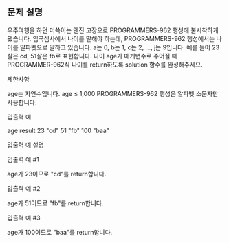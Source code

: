 ## 문제 설명

우주여행을 하던 머쓱이는 엔진 고장으로 PROGRAMMERS-962 행성에 불시착하게 됐습니다. 입국심사에서 나이를 말해야 하는데, PROGRAMMERS-962 행성에서는 나이를 알파벳으로 말하고 있습니다. a는 0, b는 1, c는 2, ..., j는 9입니다. 예를 들어 23살은 cd, 51살은 fb로 표현합니다. 나이 age가 매개변수로 주어질 때 PROGRAMMER-962식 나이를 return하도록 solution 함수를 완성해주세요.

제한사항

age는 자연수입니다.
age ≤ 1,000
PROGRAMMERS-962 행성은 알파벳 소문자만 사용합니다.

입출력 예

age result
23 "cd"
51 "fb"
100 "baa"

입출력 예 설명

입출력 예 #1

age가 23이므로 "cd"를 return합니다.

입출력 예 #2

age가 51이므로 "fb"를 return합니다.

입출력 예 #3

age가 100이므로 "baa"를 return합니다.
